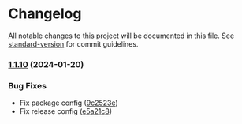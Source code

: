 # Changelog

All notable changes to this project will be documented in this file. See [standard-version](https://github.com/conventional-changelog/standard-version) for commit guidelines.

### [1.1.10](https://github.com/ranohii/ddd-ts-core/compare/v1.1.7...v1.1.10) (2024-01-20)


### Bug Fixes

* Fix package config ([9c2523e](https://github.com/ranohii/ddd-ts-core/commit/9c2523e4e1d857aa1398224b80ccd9fffe32fee3))
* Fix release config ([e5a21c8](https://github.com/ranohii/ddd-ts-core/commit/e5a21c8638e5044c9bce753ec90269f0f4ee59f0))

